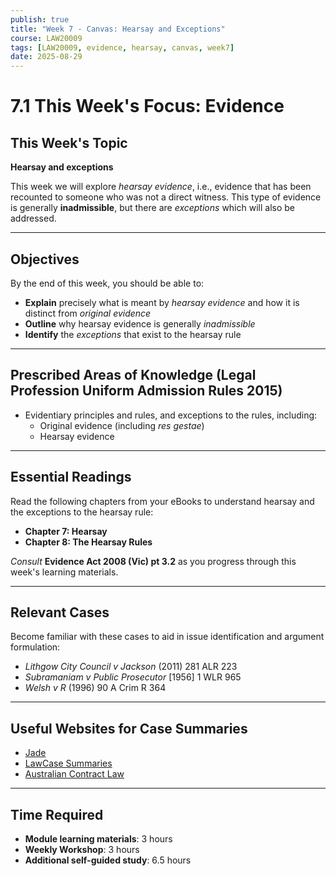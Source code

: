 ```yaml
---
publish: true
title: "Week 7 - Canvas: Hearsay and Exceptions"
course: LAW20009
tags: [LAW20009, evidence, hearsay, canvas, week7]
date: 2025-08-29
---
```


# 7.1 This Week's Focus: Evidence

## This Week's Topic
**Hearsay and exceptions**

This week we will explore *hearsay evidence*, i.e., evidence that has been recounted to someone who was not a direct witness. This type of evidence is generally **inadmissible**, but there are *exceptions* which will also be addressed.

---

## Objectives
By the end of this week, you should be able to:
- **Explain** precisely what is meant by *hearsay evidence* and how it is distinct from *original evidence*
- **Outline** why hearsay evidence is generally *inadmissible*
- **Identify** the *exceptions* that exist to the hearsay rule

---

## Prescribed Areas of Knowledge (Legal Profession Uniform Admission Rules 2015)
- Evidentiary principles and rules, and exceptions to the rules, including:
    - Original evidence (including *res gestae*)
    - Hearsay evidence

---

## Essential Readings
Read the following chapters from your eBooks to understand hearsay and the exceptions to the hearsay rule:

- **Chapter 7: Hearsay**
- **Chapter 8: The Hearsay Rules**

*Consult* **Evidence Act 2008 (Vic) pt 3.2** as you progress through this week's learning materials.

---

## Relevant Cases
Become familiar with these cases to aid in issue identification and argument formulation:

- *Lithgow City Council v Jackson* (2011) 281 ALR 223
- *Subramaniam v Public Prosecutor* [1956] 1 WLR 965
- *Welsh v R* (1996) 90 A Crim R 364

---

## Useful Websites for Case Summaries
- [Jade](https://jade.io/)
- [LawCase Summaries](https://lawcasesummaries.com/)
- [Australian Contract Law](https://www.australiancontractlaw.info/new-cases)

---

## Time Required
- **Module learning materials**: 3 hours
- **Weekly Workshop**: 3 hours
- **Additional self-guided study**: 6.5 hours

